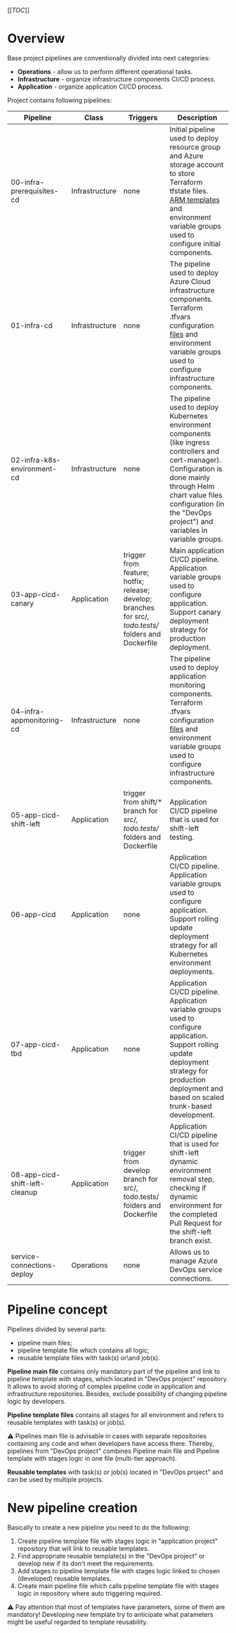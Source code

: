[[_TOC_]]

# Overview

Base project pipelines are conventionally divided into next categories:
- **Operations** - allow us to perform different operational tasks.
- **Infrastructure** - organize infrastructure components CI/CD process.
- **Application** - organize application CI/CD process.

Project contains following pipelines:

| Pipeline | Class  | Triggers | Description |
|--|--|--|--|
| 00-infra-prerequisites-cd | Infrastructure  | none | Initial pipeline used to deploy resource group and Azure storage account to store Terraform tfstate files. [ARM templates](https://dev.azure.com/#{org_name}#/#{project_name}#.app.v1/_git/epam.cnp.todoapp?path=/pipelines/_configuration/_prerequsites) and environment variable groups used to configure initial components. |
| 01-infra-cd | Infrastructure | none | The pipeline used to deploy Azure Cloud infrastructure components. Terraform .tfvars configuration [files](https://dev.azure.com/#{org_name}#/#{project_name}#.app.v1/_git/epam.cnp.todoapp?path=/pipelines/_configuration) and environment variable groups used to configure infrastructure components. |
| 02-infra-k8s-environment-cd | Infrastructure | none | The pipeline used to deploy Kubernetes environment components (like ingress controllers and cert-manager). Configuration is done mainly through Helm chart value files configuration (in the "DevOps project") and variables in variable groups.|
| 03-app-cicd-canary | Application | trigger from feature; hotfix; release; develop; branches for src/*, todo.tests/* folders and Dockerfile | Main application CI/CD pipeline. Application variable groups used to configure application. Support canary deployment strategy for production deployment. |
| 04-infra-appmonitoring-cd | Infrastructure | none | The pipeline used to deploy application monitoring components. Terraform .tfvars configuration [files](https://dev.azure.com/#{org_name}#/#{project_name}#.app.v1/_git/epam.cnp.todoapp?path=/pipelines/_configuration) and environment variable groups used to configure infrastructure components. |
| 05-app-cicd-shift-left | Application | trigger from shift/* branch for src/*, todo.tests/* folders and Dockerfile | Application CI/CD pipeline that is used for shift-left testing. |
| 06-app-cicd | Application | none | Application CI/CD pipeline. Application variable groups used to configure application. Support rolling update deployment strategy for all Kubernetes environment deployments. |
| 07-app-cicd-tbd | Application | none | Application CI/CD pipeline. Application variable groups used to configure application. Support rolling update deployment strategy for production deployment and based on scaled trunk-based development. |
| 08-app-cicd-shift-left-cleanup | Application | trigger from develop branch for src/, todo.tests/ folders and Dockerfile | Application CI/CD pipeline that is used for shift-left dynamic environment removal step, checking if dynamic environment for the completed Pull Request for the shift-left branch exist. |
| service-connections-deploy | Operations | none | Allows us to manage Azure DevOps service connections. |

# Pipeline concept

Pipelines divided by several parts:
- pipeline main files;
- pipeline template file which contains all logic;
- reusable template files with task(s) or\and job(s).

**Pipeline main file** contains only mandatory part of the pipeline and link to pipeline template with stages, which located in "DevOps project" repository. It allows to avoid storing of complex pipeline code in application and infrastructure repositories. Besides, exclude possibility of changing pipeline logic by developers.

**Pipeline template files** contains all stages for all environment and refers to reusable templates with task(s) or job(s).

<span>&#9888;</span> Pipelines main file is advisable in cases with separate repositories containing any code and when developers have access there. Thereby, pipelines from "DevOps project" combines Pipeline main file and Pipeline template with stages logic in one file (multi-tier approach).

**Reusable templates** with task(s) or job(s) located in "DevOps project" and can be used by multiple projects.

# New pipeline creation

Basically to create a new pipeline you need to do the following:
1. Create pipeline template file with stages logic in "application project" repository that will link to reusable templates.
2. Find appropriate reusable template(s) in the "DevOps project" or develop new if its don't meet the requirements.
3. Add stages to pipeline template file with stages logic linked to chosen (developed) reusable templates.
4. Create main pipeline file which calls pipeline template file with stages logic in repository where auto triggering required.

<span>&#9888;</span> Pay attention that most of templates have parameters, some of them are mandatory! Developing new template try to anticipate what parameters might be useful regarded to template reusability.